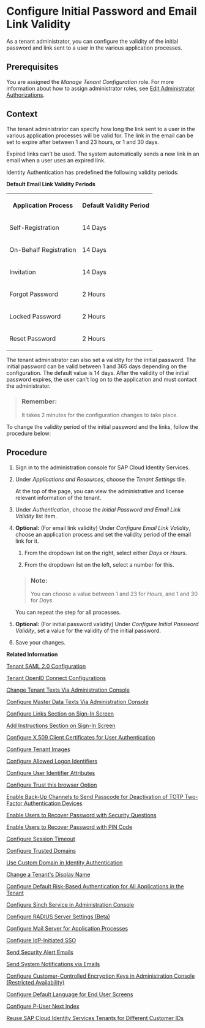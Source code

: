 <!-- loiof8093f4d9eae449f9fd6449c6f8d5474 -->

# Configure Initial Password and Email Link Validity

As a tenant administrator, you can configure the validity of the initial password and link sent to a user in the various application processes.



<a name="loiof8093f4d9eae449f9fd6449c6f8d5474__prereq_ucl_qcg_ppb"/>

## Prerequisites

You are assigned the *Manage Tenant Configuration* role. For more information about how to assign administrator roles, see [Edit Administrator Authorizations](edit-administrator-authorizations-86ee374.md).



## Context

The tenant administrator can specify how long the link sent to a user in the various application processes will be valid for. The link in the email can be set to expire after between 1 and 23 hours, or 1 and 30 days.

Expired links can't be used. The system automatically sends a new link in an email when a user uses an expired link.

Identity Authentication has predefined the following validity periods:

**Default Email Link Validity Periods**


<table>
<tr>
<th valign="top">

Application Process

</th>
<th valign="top">

Default Validity Period

</th>
</tr>
<tr>
<td valign="top">

Self-Registration

</td>
<td valign="top">

14 Days

</td>
</tr>
<tr>
<td valign="top">

On-Behalf Registration

</td>
<td valign="top">

14 Days

</td>
</tr>
<tr>
<td valign="top">

Invitation

</td>
<td valign="top">

14 Days

</td>
</tr>
<tr>
<td valign="top">

Forgot Password

</td>
<td valign="top">

2 Hours

</td>
</tr>
<tr>
<td valign="top">

Locked Password

</td>
<td valign="top">

2 Hours

</td>
</tr>
<tr>
<td valign="top">

Reset Password

</td>
<td valign="top">

2 Hours

</td>
</tr>
</table>

The tenant administrator can also set a validity for the initial password. The initial password can be valid between 1 and 365 days depending on the configuration. The default value is 14 days. After the validity of the initial password expires, the user can't log on to the application and must contact the administrator.

> ### Remember:  
> It takes 2 minutes for the configuration changes to take place.

To change the validity period of the initial password and the links, follow the procedure below:



## Procedure

1.  Sign in to the administration console for SAP Cloud Identity Services.

2.  Under *Applications and Resources*, choose the *Tenant Settings* tile.

    At the top of the page, you can view the administrative and license relevant information of the tenant.

3.  Under *Authentication*, choose the *Initial Password and Email Link Validity* list item.

4.  **Optional:** \(For email link validity\) Under *Configure Email Link Validity*, choose an application process and set the validity period of the email link for it.

    1.  From the dropdown list on the right, select either *Days* or *Hours*.

    2.  From the dropdown list on the left, select a number for this.


    > ### Note:  
    > You can choose a value between 1 and 23 for *Hours*, and 1 and 30 for *Days*.

    You can repeat the step for all processes.

5.  **Optional:** \(For initial password validity\) Under *Configure Initial Password Validity*, set a value for the validity of the initial password.

6.  Save your changes.


**Related Information**  


[Tenant SAML 2.0 Configuration](tenant-saml-2-0-configuration-e81a19b.md "You as a tenant administrator can view and download the tenant SAML 2.0 metadata. You can also change the name format and update your certificate used by the identity provider to digitally sign the messages for the applications.")

[Tenant OpenID Connect Configurations](tenant-openid-connect-configurations-3d6abcc.md "You as a tenant administrator can view and configure the tenant OpenID Connect configurations.")

[Change Tenant Texts Via Administration Console](change-tenant-texts-via-administration-console-c24b1d0.md "The change tenant texts option can be used to change the predefined texts and messages for end-user screens available per tenant in Identity Authentication via the administration console.")

[Configure Master Data Texts Via Administration Console](configure-master-data-texts-via-administration-console-c068ac9.md "The master data texts option can be used to configure the predefined master data for each resource in Identity Authentication via the administration console.")

[Configure Links Section on Sign-In Screen](configure-links-section-on-sign-in-screen-060c032.md "You can configure links to appear on the sign-in screen of your applications.")

[Add Instructions Section on Sign-In Screen](add-instructions-section-on-sign-in-screen-c9e717e.md "You can customize the sign-in screen of the Horizon theme with instructions for the user.")

[Configure X.509 Client Certificates for User Authentication](configure-x-509-client-certificates-for-user-authentication-52c7dcb.md "Tenant administrators can configure X.509 client certificates for user authentication as an alternative to authenticating with a user name and a password.")

[Configure Tenant Images](configure-tenant-images-8742046.md "You can configure a custom global logo and, or a background image on the forms for sign-in in, registration, upgrade, password update, and account activation for all applications in a tenant. You can also set a favicon for tenant.")

[Configure Allowed Logon Identifiers](configure-allowed-logon-identifiers-3adf1ff.md "Tenant administrators can choose the allowed logon identifiers for the users.")

[Configure User Identifier Attributes](configure-user-identifier-attributes-8b9fa88.md "Tenant administrators can configure user identifier attributes as required and unique for the tenant.")

[Configure Trust this browser Option](configure-trust-this-browser-option-5b8377e.md "Tenant administrator can set the number of days for which the users won't get prompted for second-factor authentication, if they sign in from the same browser.")

[Enable Back-Up Channels to Send Passcode for Deactivation of TOTP Two-Factor Authentication Devices](enable-back-up-channels-to-send-passcode-for-deactivation-of-totp-two-factor-authenticati-782935e.md "Tenant administrator can configure back-up channels to send TOTP deactivation passcodes to the user.")

[Enable Users to Recover Password with Security Questions](enable-users-to-recover-password-with-security-questions-d9ae898.md "Users can choose to answer security questions to reset their password.")

[Enable Users to Recover Password with PIN Code](enable-users-to-recover-password-with-pin-code-046a235.md "Users can choose to provide PIN code to reset their password.")

[Configure Session Timeout](configure-session-timeout-5ca23e4.md "As a tenant administrator, you can configure when the session, created at the Identity Authentication tenant, expires.")

[Configure Trusted Domains](configure-trusted-domains-08fa1fe.md "Service providers that delegate authentication to Identity Authentication can protect their applications when using embedded frames, also called overlays, or when allowing user self-registration.")

[Use Custom Domain in Identity Authentication](use-custom-domain-in-identity-authentication-c4db840.md "Identity Authentication allows you to use a custom domain that is different from the default one (<tenant ID>.accounts.ondemand.com) - for example www.mytenant.com.")

[Change a Tenant's Display Name](change-a-tenant-s-display-name-a513c91.md "You can configure the tenant's name from the administration console for SAP Cloud Identity Services.")

[Configure Default Risk-Based Authentication for All Applications in the Tenant](configure-default-risk-based-authentication-for-all-applications-in-the-tenant-1aab51a.md#loio1aab51ae62b94f79b4c6dac7a00857c2 "You can define rules for authentication according to different risk factors and apply actions like Allow, Deny, and Two-Factor Authentication for all applications in a tenant.")

[Configure Sinch Service in Administration Console](configure-sinch-service-in-administration-console-3fdc9e1.md "Configure Sinch Service to enable Phone Verification via SMS or SMS Two-Factor Authentication in the administration console.")

[Configure RADIUS Server Settings \(Beta\)](configure-radius-server-settings-beta-03043ae.md "Configure Remote Authentication Dial-In User Service (RADIUS) server settings in the administration console for SAP Cloud Identity Services.")

[Configure Mail Server for Application Processes](configure-mail-server-for-application-processes-ccc7ba1.md "Configure mail server for the emails sent to the end users in the different application processes.")

[Configure IdP-Initiated SSO](configure-idp-initiated-sso-5d59caa.md)

[Send Security Alert Emails](send-security-alert-emails-c977464.md "Send security alert emails to end-users or administrators when changes in their accounts are made.")

[Send System Notifications via Emails](send-system-notifications-via-emails-aa04a8b.md "You can configure the administration console to send emails with information about expiring certificates, system notifications, new administrators, and new applications to specific email addresses or to the emails of all administrators.")

[Configure Customer-Controlled Encryption Keys in Administration Console \(Restricted Availability\)](configure-customer-controlled-encryption-keys-in-administration-console-restricted-availa-fe6e30c.md "")

[Configure Default Language for End User Screens](configure-default-language-for-end-user-screens-2cb73c3.md "Select the language that the end user screen uses if the language of the browser isn’t in the list of supported languages.")

[Configure P-User Next Index](configure-p-user-next-index-045bb1c.md "Set the value for the P-user next index.")

[Reuse SAP Cloud Identity Services Tenants for Different Customer IDs](reuse-sap-cloud-identity-services-tenants-for-different-customer-ids-ebd0258.md "You as a tenant administrator can reuse an existing tenant for configurations and automated subscriptions.")


